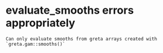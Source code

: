 # evaluate_smooths errors appropriately

    Can only evaluate smooths from greta arrays created with `greta.gam::smooths()`

